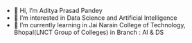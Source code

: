 - 👋 Hi, I’m Aditya Prasad Pandey
- 👀 I’m interested in Data Science and Artificial Intelligence
- 🌱 I’m currently learning in Jai Narain College of Technology, Bhopal(LNCT Group of Colleges) in Branch : AI & DS


<!---
adityapandey0027/adityapandey0027 is a ✨ special ✨ repository because its `README.md` (this file) appears on your GitHub profile.
You can click the Preview link to take a look at your changes.
--->
